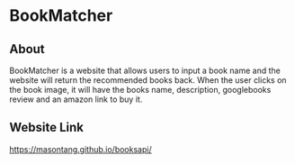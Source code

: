 # BookMatcher

## About
BookMatcher is a website that allows users to input a book name and the website will return the recommended books back. When the user clicks on the book image, it will have the books name, description, googlebooks review and an amazon link to buy it. 

## Website Link
https://masontang.github.io/booksapi/
